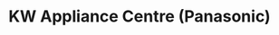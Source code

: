---
title: "KW Appliance Centre (Panasonic)"
url: /romblon/kw-appliance-centre-panasonic/
shop: Küchen
---